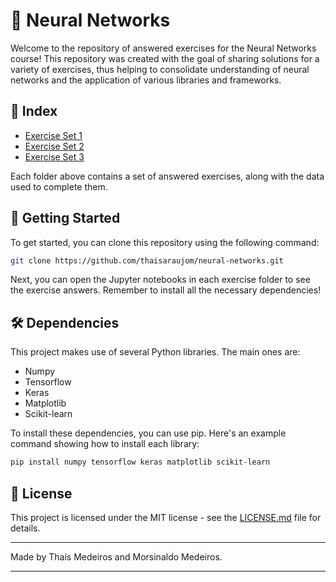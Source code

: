 # 🧠 Neural Networks

Welcome to the repository of answered exercises for the Neural Networks course! This repository was created with the goal of sharing solutions for a variety of exercises, thus helping to consolidate understanding of neural networks and the application of various libraries and frameworks.

## 📝 Index

- [Exercise Set 1](./list_1/)
- [Exercise Set 2](./list_2/)
- [Exercise Set 3](./list_3/)

Each folder above contains a set of answered exercises, along with the data used to complete them.

## 🚀 Getting Started

To get started, you can clone this repository using the following command:

```bash
git clone https://github.com/thaisaraujom/neural-networks.git
```

Next, you can open the Jupyter notebooks in each exercise folder to see the exercise answers. Remember to install all the necessary dependencies!

## 🛠️ Dependencies

This project makes use of several Python libraries. The main ones are:

- Numpy
- Tensorflow
- Keras
- Matplotlib
- Scikit-learn

To install these dependencies, you can use pip. Here's an example command showing how to install each library:

```bash
pip install numpy tensorflow keras matplotlib scikit-learn
```

## 📄 License

This project is licensed under the MIT license - see the [LICENSE.md](./LICENSE.md) file for details.

---

Made by Thaís Medeiros and Morsinaldo Medeiros.

---
